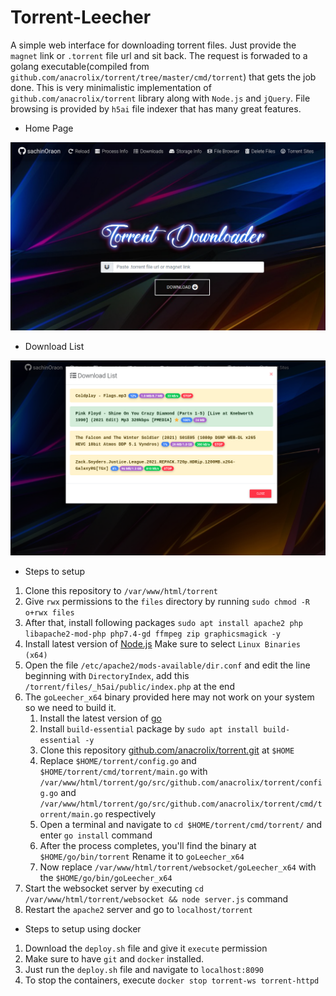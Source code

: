 # Torrent-Leecher
A simple web interface for downloading torrent files. Just provide the `magnet` link or `.torrent` file url and sit back. The request is forwaded to a golang executable(compiled from `github.com/anacrolix/torrent/tree/master/cmd/torrent`) that gets the job done. This is very minimalistic implementation of `github.com/anacrolix/torrent` library along with `Node.js` and `jQuery`. File browsing is provided by `h5ai` file indexer that has many great features.

- Home Page
<p align="center"><img src="img/snap_shot.png"></p>

- Download List
<p align="center"><img src="img/download_list.png"></p>

- Steps to setup
1. Clone this repository to `/var/www/html/torrent`
2. Give `rwx` permissions to the `files` directory by running `sudo chmod -R o+rwx files`
3. After that, install following packages `sudo apt install apache2 php libapache2-mod-php php7.4-gd ffmpeg zip graphicsmagick -y`
4. Install latest version of [Node.js](https://nodejs.org/en/download/) Make sure to select `Linux Binaries (x64)`
5. Open the file `/etc/apache2/mods-available/dir.conf` and edit the line beginning with `DirectoryIndex`, add this `/torrent/files/_h5ai/public/index.php` at the end
6. The `goLeecher_x64` binary provided here may not work on your system so we need to build it.
    1. Install the latest version of [go](https://golang.org/doc/install)
    2. Install `build-essential` package by `sudo apt install build-essential -y`
    3. Clone this repository [github.com/anacrolix/torrent.git](https://github.com/anacrolix/torrent.git) at `$HOME`
    4. Replace `$HOME/torrent/config.go` and `$HOME/torrent/cmd/torrent/main.go` with `/var/www/html/torrent/go/src/github.com/anacrolix/torrent/config.go` and `/var/www/html/torrent/go/src/github.com/anacrolix/torrent/cmd/torrent/main.go` respectively
    5. Open a terminal and navigate to `cd $HOME/torrent/cmd/torrent/` and enter `go install` command
    6. After the process completes, you'll find the binary at `$HOME/go/bin/torrent` Rename it to `goLeecher_x64`
    7. Now replace `/var/www/html/torrent/websocket/goLeecher_x64` with the `$HOME/go/bin/goLeecher_x64` 
7. Start the websocket server by executing `cd /var/www/html/torrent/websocket && node server.js` command
8. Restart the `apache2` server and go to `localhost/torrent`

- Steps to setup using docker
1. Download the `deploy.sh` file and give it `execute` permission
2. Make sure to have `git` and `docker` installed.
3. Just run the `deploy.sh` file and navigate to `localhost:8090`
4. To stop the containers, execute `docker stop torrent-ws torrent-httpd`
